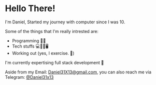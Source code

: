 # Hello There!
I'm Daniel, Started my journey with computer since I was 10.

Some of the things that I'm really intrested are:
- Programming 👨‍💻 
- Tech stuffs 💻📡📱🖥 
- Working out (yes, I exercise. 🦾)

I'm currently expertising full stack development 🚀

Aside from my Email: Daniel31X13@gmail.com, you can also reach me via Telegram: [@Daniel31x13](https://t.me/Daniel31X13)

